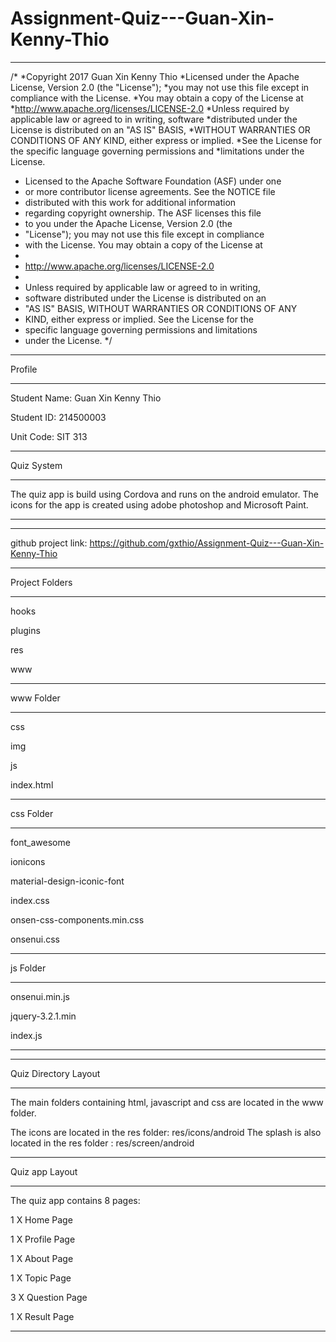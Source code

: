 # Assignment-Quiz---Guan-Xin-Kenny-Thio
************************************************************************************
/*
 *Copyright 2017 Guan Xin Kenny Thio
 *Licensed under the Apache License, Version 2.0 (the "License");
 *you may not use this file except in compliance with the License.
 *You may obtain a copy of the License at
 *http://www.apache.org/licenses/LICENSE-2.0
 *Unless required by applicable law or agreed to in writing, software
 *distributed under the License is distributed on an "AS IS" BASIS,
 *WITHOUT WARRANTIES OR CONDITIONS OF ANY KIND, either express or implied.
 *See the License for the specific language governing permissions and
 *limitations under the License.

 * Licensed to the Apache Software Foundation (ASF) under one
 * or more contributor license agreements.  See the NOTICE file
 * distributed with this work for additional information
 * regarding copyright ownership.  The ASF licenses this file
 * to you under the Apache License, Version 2.0 (the
 * "License"); you may not use this file except in compliance
 * with the License.  You may obtain a copy of the License at
 *
 * http://www.apache.org/licenses/LICENSE-2.0
 *
 * Unless required by applicable law or agreed to in writing,
 * software distributed under the License is distributed on an
 * "AS IS" BASIS, WITHOUT WARRANTIES OR CONDITIONS OF ANY
 * KIND, either express or implied.  See the License for the
 * specific language governing permissions and limitations
 * under the License.
 */
***********************************************************************************
Profile
********
Student Name: Guan Xin Kenny Thio

Student ID: 214500003

Unit Code: SIT 313
************************************************************************************
Quiz System
************************************************************************
The quiz app is build using Cordova and runs on the android emulator. 
The icons for the app is created using adobe photoshop and Microsoft Paint.
__________________________________________________________________________


***********************************************************************************
github project link: https://github.com/gxthio/Assignment-Quiz---Guan-Xin-Kenny-Thio
*************************************************************************************
Project Folders
***************
hooks

plugins

res

www
______________

www Folder
*************
css

img

js

index.html
_____________

css Folder
**************
font_awesome

ionicons

material-design-iconic-font

index.css

onsen-css-components.min.css

onsenui.css
_________________

js Folder
*****************
onsenui.min.js

jquery-3.2.1.min

index.js
_________________

**************************************************************************************
Quiz Directory Layout
**********************
The main folders containing html, javascript and css are located in the www folder.

The icons are located in the res folder: res/icons/android
The splash is also located in the res folder : res/screen/android

_________________________

Quiz app Layout
******************************
The quiz app contains 8 pages:

1 X Home Page

1 X Profile Page

1 X About Page

1 X Topic Page

3 X Question Page

1 X Result Page
****************************
